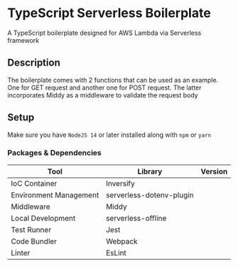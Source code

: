 # TypeScript Serverless Boilerplate
A TypeScript boilerplate designed for AWS Lambda via Serverless framework

## Description
The boilerplate comes with 2 functions that can be used as an example. One for GET request and another one for POST request. The latter incorporates Middy as a middleware to validate the request body

## Setup
Make sure you have `NodeJS 14` or later installed along with `npm` or `yarn`

### Packages & Dependencies
| Tool        | Library     | Version |
| ----------- | ----------- | ------- |
| IoC Container| Inversify | |
| Environment Management | serverless-dotenv-plugin | |
| Middleware | Middy | |
| Local Development | serverless-offline | |
| Test Runner | Jest | |
| Code Bundler | Webpack | |
| Linter | EsLint | |

